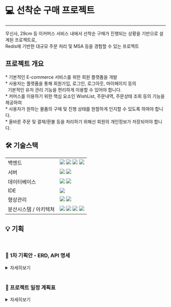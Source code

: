 <h1>💻 선착순 구매 프로젝트</h1>
<hr>
무신사, 29cm 등 이커머스 서비스 내에서 선착순 구매가 진행되는 상황을 기반으로 설계된 프로젝트로,<br>
Redis에 기반한 대규모 주문 처리 및 MSA 등을 경험할 수 있는 프로젝트
<h2>프로젝트 개요</h2>
* 기본적인 E-commerce 서비스를 위한 회원 플랫폼을 개발<br>
* 사용자는 플랫폼을 통해 회원가입, 로그인, 로그아웃, 마이페이지 등의<br>
&nbsp;&nbsp;기본적인 유저 관리 기능을 편리하게 이용할 수 있어야 합니다.<br>
* 커머스를 이용하기 위한 핵심 요소인 WishList, 주문내역, 주문상태 조회 등의 기능을 제공하여<br>
* 사용자가 원하는 물품의 구매 및 진행 상태를 원할하게 인지할 수 있도록 하여야 합니다.<br>
* 올바른 주문 및 결제/환불 등을 처리하기 위해선 회원의 개인정보가 저장되어야 합니다.

<h2>🛠️ 기술스택</h2>
<table>
  <tr>
    <td>백엔드</td>
    <td>
      <img src="https://img.shields.io/badge/java-007396?style=for-the-badge&logo=java&logoColor=white">
      <img src="https://img.shields.io/badge/springboot-6DB33F?style=for-the-badge&logo=springboot&logoColor=white">
      <img src="https://img.shields.io/badge/gradle-02303A?style=for-the-badge&logo=gradle&logoColor=white">
<img src="https://img.shields.io/badge/spring%20data%20jpa-004225?style=for-the-badge&logo=spring&logoColor=white">
    </td>
  </tr>
  <tr>
    <td>서버</td>
    <td>
      <img src="https://img.shields.io/badge/apache tomcat-F8DC75?style=for-the-badge&logo=apachetomcat&logoColor=white">
      <img src="https://img.shields.io/badge/AWS RDS-000000?style=for-the-badge&logo=apachetomcat&logoColor=white">
    </td>
  </tr>
  <tr>
    <td>데이터베이스</td>
    <td>
        <img src="https://img.shields.io/badge/MySQL-4479A1?style=for-the-badge&logo=mysql&logoColor=white">
        <img src="https://img.shields.io/badge/Redis-DC382D?style=for-the-badge&logo=redis&logoColor=white">
    </td>
  </tr>
  <tr>
    <td>IDE</td>
    <td>
      <img src="https://img.shields.io/badge/intelliJ IDEA-000000?style=for-the-badge&logo=intelliJ IDEA&logoColor=white">
    </td>
  </tr>
  <tr>
    <td>형상관리</td>
    <td>
        <img src="https://img.shields.io/badge/git-F05032?style=for-the-badge&logo=git&logoColor=white">
        <img src="https://img.shields.io/badge/github-181717?style=for-the-badge&logo=github&logoColor=white">
    </td>
  </tr>
  <tr>
    <td>분산시스템 / 아키텍쳐</td>
    <td>
        <img src="https://img.shields.io/badge/Eureka_Server-5A5A5A?style=for-the-badge&logo=spring&logoColor=white">
        <img src="https://img.shields.io/badge/Spring_Cloud_Gateway-6DB33F?style=for-the-badge&logo=springboot&logoColor=white">
        <img src="https://img.shields.io/badge/MSA-0088CC?style=for-the-badge&logo=microgen&logoColor=white">
        <img src="https://img.shields.io/badge/Docker-2496ED?style=for-the-badge&logo=docker&logoColor=white">
</td>
  </tr>
</table>

<h2>💡 기획</h2><br>
<h3>📄 1차 기획안 - ERD, API 명세</h3>
<details>
    <summary>자세히보기</summary>
  <img src="https://github.com/Blaten7/image/blob/main/images/FcomeFserve/ERD_1차.png?raw=true">
<h3>[ API 명세 ]</h3>

<사용자관리>

1. 회원가입 - 이메일인증

[Url] POST /api/users/signup<br>
[Desc] 이메일 인증을 통해 회원가입을 진행<br>
[Request]<br>
{<br>
&nbsp;&nbsp;&nbsp;&nbsp;"name": "홍길동",<br>
&nbsp;&nbsp;&nbsp;&nbsp;"phoneNumber": "010-1234-5678",<br>
&nbsp;&nbsp;&nbsp;&nbsp;"address": "서울특별시 강남구",<br>
&nbsp;&nbsp;&nbsp;&nbsp;&nbsp;"email": "user@example.com",<br>
&nbsp;&nbsp;&nbsp;&nbsp;&nbsp;"password": "password123"<br>
}<br>
[Response]<br>
{<br>
&nbsp;&nbsp;&nbsp;&nbsp;"msg": "인증메일이 전송되었습니다. 메일을 확인해주세요."<br>
}<br>

2. 이메일 인증 확인

[Url] GET /api/users/verify-email?token={token}<br>
[Desc]: 이메일 인증을 확인하는 엔드포인트<br>
[Request]<br>
<br>
[Response]<br>
{<br>
&nbsp;&nbsp;&nbsp;&nbsp;"msg": "이메일 인증이 완료되었습니다!"<br>
}<br>

3. 로그인

[Url] POST /api/users/login<br>
[Desc]:  JWT 토큰 또는 세션을 이용한 로그인 기능<br>
[Request]<br>
{<br>
&nbsp;&nbsp;&nbsp;&nbsp;"email": "user@example.com",<br>
&nbsp;&nbsp;&nbsp;&nbsp;"password": "password123"<br>
}<br>
[Response]<br>
{<br>
&nbsp;&nbsp;&nbsp;&nbsp;"token": "jwt-token-string",<br>
&nbsp;&nbsp;&nbsp;&nbsp;"msg": "로그인 성공!"<br>
}<br>

4. 로그아웃

[Url] POST /api/users/logout<br>
[Desc] 현재 기기에서 로그아웃<br>
[Request]<br>
<br>
[Response]<br>
{<br>
&nbsp;&nbsp;&nbsp;&nbsp;"msg": "로그아웃 성공!"<br>
}<br>

5. 모든 기기에서 로그아웃

[Url] POST /api/users/logout/all<br>
[Desc] 모든 기기에서 로그아웃<br>
[Request]<br>
<br>
[Response]<br>
{<br>
&nbsp;&nbsp;&nbsp;&nbsp;"msg": "모든 장치에서 로그아웃 되었습니다!"<br>
}<br>

6. 비밀번호 변경

[Url] PUT /api/users/password<br>
[Desc] 비밀번호 변경 시, 모든 기기에서 로그아웃<br>
[Request]<br>
{<br>
&nbsp;&nbsp;&nbsp;&nbsp;"currentPassword": "oldPassword123",<br>
&nbsp;&nbsp;&nbsp;&nbsp;"newPassword": "newPassword456"<br>
}<br>
[Response]<br>
{<br>
&nbsp;&nbsp;&nbsp;&nbsp;"msg": "비밀번호가 변경되었습니다. 모든 장치에서 로그아웃됩니다"<br>
}<br>

<상품 관리>

1. 상품 리스트 조회

[Url] GET /api/products<br>
[Desc] 등록된 상품 목록을 조회<br>
[Request]<br>
<br>
[Response]<br>
[<br>
&nbsp;&nbsp;{<br>
&nbsp;&nbsp;&nbsp;&nbsp;"productId": 1,<br>
&nbsp;&nbsp;&nbsp;&nbsp;"productName": "상품1",<br>
&nbsp;&nbsp;&nbsp;&nbsp;"productPrice": 10000,<br>
&nbsp;&nbsp;&nbsp;&nbsp;"stockQuantity": 20<br>
&nbsp;&nbsp;},<br>
&nbsp;&nbsp;{<br>
&nbsp;&nbsp;&nbsp;&nbsp;"productId": 2,<br>
&nbsp;&nbsp;&nbsp;&nbsp;"productName": "상품2",<br>
&nbsp;&nbsp;&nbsp;&nbsp;"productPrice": 20000,<br>
&nbsp;&nbsp;&nbsp;&nbsp;"stockQuantity": 15<br>
&nbsp;&nbsp;}<br>
]<br>

2. 상품 상세 정보 조회

[Url] GET /api/products/{productId}<br>
[Desc] 특정 상품의 상세 정보를 조회<br>
[Request]<br>
<br>
[Response]<br>
{<br>
&nbsp;&nbsp;&nbsp;&nbsp;"productId": 1,<br>
&nbsp;&nbsp;&nbsp;&nbsp;"productName": "상품1",<br>
&nbsp;&nbsp;&nbsp;&nbsp;"productDescription": "상품 설명",<br>
&nbsp;&nbsp;&nbsp;&nbsp;"productPrice": 10000,<br>
&nbsp;&nbsp;&nbsp;&nbsp;"stockQuantity": 20,<br>
&nbsp;&nbsp;&nbsp;&nbsp;"createdAt": "2024-04-01"<br>
}<br>

<주문 관리>

1. 주문하기

[Url] POST /api/orders<br>
[Desc] 상품을 주문<br>
[Request]<br>
{<br>
&nbsp;&nbsp;&nbsp;&nbsp;"productId": 1,<br>
&nbsp;&nbsp;&nbsp;&nbsp;"quantity": 2<br>
}<br>
[Response]<br>
{<br>
&nbsp;&nbsp;&nbsp;&nbsp;"orderId": 123,<br>
&nbsp;&nbsp;&nbsp;&nbsp;"msg": "상품 주문 성공"<br>
}<br>

2. 주문 상태 조회

[Url] GET /api/orders<br>
[Desc] 사용자의 주문 상태를 조회<br>
[Request]<br>
<br>
[Response]<br>
[<br>
&nbsp;&nbsp;{<br>
&nbsp;&nbsp;&nbsp;&nbsp;"orderId": 123,<br>
&nbsp;&nbsp;&nbsp;&nbsp;"productName": "상품1",<br>
&nbsp;&nbsp;&nbsp;&nbsp;"orderStatus": "배송중",<br>
&nbsp;&nbsp;&nbsp;&nbsp;"orderDate": "2024-04-01"<br>
&nbsp;&nbsp;}<br>
]<br>

3. 주문 취소

[Url] PUT /api/orders/{orderId}/cancel<br>
[Desc] 배송 전 상태인 상품의 주문 취소<br>
[Request]<br>
<br>
[Response]<br>
{<br>
&nbsp;&nbsp;&nbsp;&nbsp;"msg": "주문취소 성공!, 재고가 반환됩니다"<br>
}<br>

4. 반품 신청

[Url] PUT /api/orders/{orderId}/return<br>
[Desc] 배송 완료된 상품을 반품 신청<br>
[Request]<br>
<br>
[Response]<br>
{<br>
&nbsp;&nbsp;&nbsp;&nbsp;"msg": "반품신청이 완료되었습니다. 회수는 하루가 소요됩니다"<br>
}<br>

<위시리스트 관리>

1. 위시리스트에 상품 추가

[Url] POST /api/wishlist<br>
[Desc] 상품을 위시리스트에 추가합니다.<br>
[Request]<br>
{<br>
&nbsp;&nbsp;&nbsp;&nbsp;"productId": 1,<br>
&nbsp;&nbsp;&nbsp;&nbsp;"quantity": 1<br>
}<br>
[Response]<br>
{<br>
&nbsp;&nbsp;&nbsp;&nbsp;"msg": "해당 상품을 '찜' 하였습니다"<br>
}<br>

2. 위시리스트 조회

[Url] GET /api/wishlist<br>
[Desc] 위시리스트에 등록된 상품을 조회<br>
[Request]<br>
<br>
[Response]<br>
[<br>
&nbsp;&nbsp;{<br>
&nbsp;&nbsp;&nbsp;&nbsp;"wishlistId": 1,<br>
&nbsp;&nbsp;&nbsp;&nbsp;"productId": 1,<br>
&nbsp;&nbsp;&nbsp;&nbsp;"productName": "상품1",<br>
&nbsp;&nbsp;&nbsp;&nbsp;"quantity": 2<br>
&nbsp;&nbsp;}<br>
]<br>

3. 위시리스트 수정

[Url] PUT /api/wishlist/{wishlistId}<br>
[Desc] 위시리스트 상품 수량을 수정<br>
[Request]<br>
{<br>
&nbsp;&nbsp;&nbsp;&nbsp;"quantity": 3<br>
}<br>
[Response]<br>
{<br>
&nbsp;&nbsp;&nbsp;&nbsp;"msg": "위시리스트 수정이 완료되었습니다"<br>
}<br>

4. 위시리스트 삭제

[Url] DELETE /api/wishlist/{wishlistId}<br>
[Desc] 위시리스트에서 상품을 삭제<br>
[Request]<br>
<br>
[Response]<br>
{<br>
&nbsp;&nbsp;&nbsp;&nbsp;"msg": "상품이 위시리스트에서 삭제되엇씁니다"<br>
}<br>
</details>
<br>
<h3>📆 프로젝트 일정 계획표</h3>
<details>
    <summary>자세히보기</summary>
    <table>
        <tr>
            <th>/</th>
            <td>목표</td>
            <td>실천</td>
        </tr>
        <tr>
            <th>24.12.18</th>
            <td>[ 프로젝트 시작일 ]<br>
                ERD 작성<br>
                API 명세서 작성<br>
                유저 관리 서비스 전반 기능 구현
            </td>
            <td>
                ERD 초안 작성<br>
                API 명세서 작성<br>
                DDD구조 프로젝트 생성<br>
                Docker 환경설정<br>
                회원가입 기능 구현률 50%
            </td>
        </tr>
        <tr>
            <th>24.12.19</th>
            <td>
                유저 관리 서비스 기능 구현
            </td>
            <td>
                회원가입 기능구현 완료<br>
                이메일 인증 기능구현 완료<br>
                로그인 기능구현 완료<br>
                현재 기기에서 로그아웃 기능구현 완료<br>
                모든 기기에서 로그아웃 기능구현 완료<br>
                비밀번호 변경 기능구현 완료<br>
            </td>
        </tr>
        <tr>
            <th>24.12.20</th>
            <td>
                기능 구현 작업 중단<br>
                유레카 서버 구축<br>
                API 게이트웨이 구축<br>
                멀티 모듈 프로젝트에 맞는 도커환경 구축<br>
                그래들 의존성 중앙 관리식 일부 자동화 구축<br>
            </td>
            <td>
                유레카와 게이트웨이 활용을 위해서<br>
                먼저 프로젝트의 구조를 리팩토링<br>
                최초 프로젝트 내 모듈 4개에서<br>
                ConfigServer, EurekaServer, Gateway, Service...<br>
                로 구성을 하고, 각 서비스마다 서브모듈을 4개씩 구성<br><br>
                ConfigServer 구축 완료<br>
                EurekaServer 구축 완료<br>
                API Gateway 구축 완료<br>
                유저 관리 서비스 유레카에 등록 후 요청 처리 테스트 완료<br>
            </td>
        </tr>
        <tr>
            <th>24.12.21</th>
            <td>
                각 서비스 별 스키마 분할<br>
                API 명세서 보완하여 재작성<br>
                명세서 기반 상품관리 서비스 구현<br>
                ========Optional===========<br>
                주문관리 서비스 구현<br>
                Resilence4j 활용<br>
                장애상황 연출 및 회복탄력성 갖추기
            </td>
            <td>
                서비스 별 스키마 분할 완료<br>
                상품관리 서비스 구현 완료<br>
                주문관리 서비스 구현 중...
            </td>
        </tr>
    </table>
</details>
